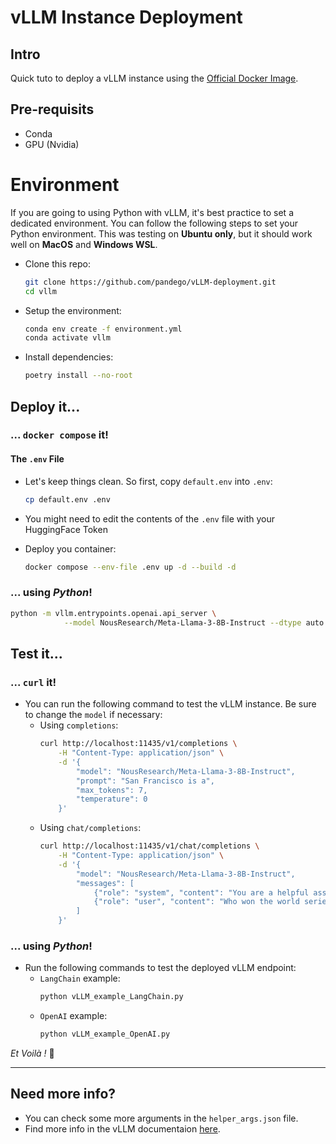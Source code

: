 # vLLM Instance Deployment
## Intro
Quick tuto to deploy a vLLM instance using the [Official Docker Image](https://hub.docker.com/r/vllm/vllm-openai/tags).

## Pre-requisits
- Conda
- GPU (Nvidia)

# Environment
If you are going to using Python with vLLM, it's best practice to set a dedicated environment. You can follow the following steps to set your Python environment. This was testing on **Ubuntu only**, but it should work well on **MacOS** and **Windows WSL**.
- Clone this repo:
    ```bash
    git clone https://github.com/pandego/vLLM-deployment.git
    cd vllm
    ```

- Setup the environment:
    ```bash
    conda env create -f environment.yml
    conda activate vllm
    ```

- Install dependencies:
    ```bash
    poetry install --no-root
    ```

## Deploy it...
### ... `docker compose` it!
#### The `.env` File
- Let's keep things clean. So first, copy `default.env` into `.env`:
  ```bash
  cp default.env .env
  ```
- You might need to edit the contents of the `.env` file with your HuggingFace Token

- Deploy you container:
    ```bash
    docker compose --env-file .env up -d --build -d
    ```
### ... using ***Python***!

```bash
python -m vllm.entrypoints.openai.api_server \
            --model NousResearch/Meta-Llama-3-8B-Instruct --dtype auto --api-key EMPTY
```

## Test it...
### ... `curl` it!
- You can run the following command to test the vLLM instance. Be sure to change the `model` if necessary:
    - Using `completions`:
        ```bash
        curl http://localhost:11435/v1/completions \
            -H "Content-Type: application/json" \
            -d '{
                "model": "NousResearch/Meta-Llama-3-8B-Instruct",
                "prompt": "San Francisco is a",
                "max_tokens": 7,
                "temperature": 0
            }'
        ```
    - Using `chat/completions`:
        ```bash
        curl http://localhost:11435/v1/chat/completions \
            -H "Content-Type: application/json" \
            -d '{
                "model": "NousResearch/Meta-Llama-3-8B-Instruct",
                "messages": [
                    {"role": "system", "content": "You are a helpful assistant."},
                    {"role": "user", "content": "Who won the world series in 2020?"}
                ]
            }'
        ```


### ... using  ***Python***!
- Run the following commands to test the deployed vLLM endpoint:
    - `LangChain` example:
        ```bash
        python vLLM_example_LangChain.py
        ```
    - `OpenAI` example:
        ```bash
        python vLLM_example_OpenAI.py
        ```

*Et Voilà !* 🎈

---

## Need more info?
- You can check some more arguments in the `helper_args.json` file.
- Find more info in the vLLM documentaion [here](https://docs.vllm.ai/en/latest/serving/deploying_with_docker.html).
